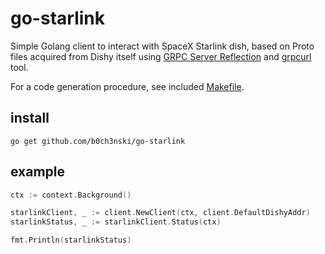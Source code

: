 # go-starlink

Simple Golang client to interact with SpaceX Starlink dish, based on Proto files acquired from Dishy itself using
[GRPC Server Reflection][reflection] and [grpcurl][grpcurl] tool.

For a code generation procedure, see included [Makefile](Makefile).

[reflection]: https://github.com/grpc/grpc/blob/master/doc/server-reflection.md
[grpcurl]: https://github.com/fullstorydev/grpcurl

## install

```
go get github.com/b0ch3nski/go-starlink
```

## example

```go
ctx := context.Background()

starlinkClient, _ := client.NewClient(ctx, client.DefaultDishyAddr)
starlinkStatus, _ := starlinkClient.Status(ctx)

fmt.Println(starlinkStatus)
```
